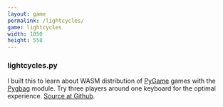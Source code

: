 ```yaml
---
layout: game
permalink: /lightcycles/
game: lightcycles
width: 1050
height: 558
---
```


### lightcycles.py

I built this to learn about WASM distribution of [PyGame](https://www.pygame.org/) games with the [Pygbag](https://pygame-web.github.io/) module. Try three players around one keyboard for the optimal experience. [Source at Github](https://github.com/jcgraybill/lightcycles.py).


